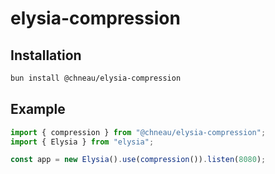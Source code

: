 # elysia-compression

## Installation

```bash
bun install @chneau/elysia-compression
```

## Example

```ts
import { compression } from "@chneau/elysia-compression";
import { Elysia } from "elysia";

const app = new Elysia().use(compression()).listen(8080);
```
